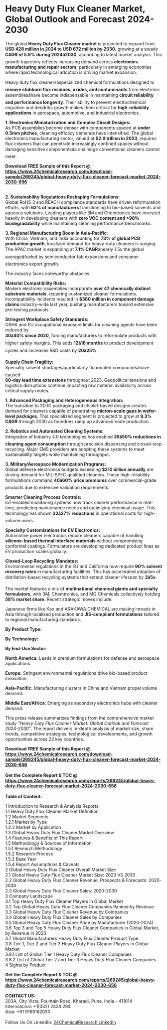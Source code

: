 <h1>Heavy Duty Flux Cleaner Market, Global Outlook and Forecast 2024-2030</h1><p>The global <strong>Heavy Duty Flux Cleaner market</strong> is projected to expand from <strong>USD 428 million in 2024 to USD 672 million by 2030</strong>, growing at a steady <strong>CAGR of 5.8% during 2024â2030</strong>, according to latest market analysis. This growth trajectory reflects increasing demand across <strong>electronics manufacturing and repair sectors</strong>, particularly in emerging economies where rapid technological adoption is driving market expansion.</p><p>Heavy duty flux cleanersâspecialized chemical formulations designed to <strong>remove stubborn flux residues, oxides, and contaminants</strong> from electronic assembliesâhave become indispensable in maintaining <strong>circuit reliability and performance longevity</strong>. Their ability to prevent electrochemical migration and dendritic growth makes them critical for <strong>high-reliability applications</strong> in aerospace, automotive, and industrial electronics.</p><p><strong>1. Electronics Miniaturization and Complex Circuit Designs:</strong><br>
As PCB assemblies become denser with components spaced at <strong>under 0.5mm pitches</strong>, cleaning efficacy demands have intensified. The global electronics manufacturing sector, valued at <strong>$2.9 trillion in 2023</strong>, requires flux cleaners that can penetrate increasingly confined spaces without damaging sensitive componentsâa challenge conventional cleaners cannot meet.</p><div><b>Download FREE Sample of this Report @ 
            <a href="https://www.24chemicalresearch.com/download-sample/269245/global-heavy-duty-flux-cleaner-forecast-market-2024-2030-656">
            https://www.24chemicalresearch.com/download-sample/269245/global-heavy-duty-flux-cleaner-forecast-market-2024-2030-656</a></b></div><br><p><strong>2. Sustainability Regulations Reshaping Formulations:</strong><br>
Global RoHS 3 and REACH compliance standards have driven reformulation efforts, with <strong>62% of manufacturers</strong> transitioning to bio-based solvents and aqueous solutions. Leading players like 3M and Chemtronics have invested heavily in developing cleaners with <strong>zero VOC content and &gt;98% biodegradability</strong> while maintaining cleaning performance benchmarks.</p><p><strong>3. Regional Manufacturing Boom in Asia-Pacific:</strong><br>
With China, Vietnam, and India accounting for <strong>73% of global PCB production growth</strong>, localized demand for heavy-duty cleaners is surging. The APAC market is expanding at <strong>7.1% CAGR</strong>ânearly 1.5x the global averageâfueled by semiconductor fab expansions and consumer electronics export growth.</p><p>The industry faces noteworthy obstacles:</p><p><strong>Material Compatibility Risks:</strong><br>
	Modern electronic assemblies incorporate <strong>over 47 chemically distinct substrate materials</strong>, requiring customized cleaner formulations. Incompatibility incidents resulted in <strong>$380 million in component damage claims</strong> industry-wide last year, pushing manufacturers toward extensive pre-testing protocols.</p><p><strong>Stringent Workplace Safety Standards:</strong><br>
	OSHA and EU occupational exposure limits for cleaning agents have been reduced by<br><strong>30â40% since 2020</strong>, forcing manufacturers to reformulate products with higher safety margins. This adds <strong>12â18 months</strong> to product development cycles and increases R&amp;D costs by <strong>20â25%</strong>.</p><p><strong>Supply Chain Fragility:</strong><br>
	Specialty solvent shortagesâparticularly fluorinated compoundsâhave caused<br><strong>60-day lead time extensions</strong> throughout 2023. Geopolitical tensions and logistics disruptions continue impacting raw material availability across critical supply routes.</p><p><strong>1. Advanced Packaging and Heterogeneous Integration:</strong><br>
The transition to 3D IC packaging and chiplet-based designs creates demand for cleaners capable of penetrating <strong>micron-scale gaps in wafer-level packages</strong>. This specialized segment is projected to grow at <strong>9.3% CAGR</strong> through 2030 as foundries ramp up advanced node production.</p><p><strong>2. Robotics and Automated Cleaning Systems:</strong><br>
Integration of Industry 4.0 technologies has enabled <strong>35â50% reductions in cleaning agent consumption</strong> through precision dispensing and closed-loop recycling. Major EMS providers are adopting these systems to meet sustainability targets while maintaining throughput.</p><p><strong>3. Military/Aerospace Modernization Programs:</strong><br>
Global defense electronics budgets exceeding <strong>$210 billion annually</strong> are driving demand for MIL-SPEC qualified cleaners. These high-reliability formulations command <strong>40â60% price premiums</strong> over commercial-grade products due to extensive validation requirements.</p><p><strong>Smarter Cleaning Process Controls:</strong><br>
	IoT-enabled monitoring systems now track cleaner performance in real-time, predicting maintenance needs and optimizing chemical usage. This technology has shown <strong>22â27% reductions</strong> in operational costs for high-volume users.</p><p><strong>Specialty Customizations for EV Electronics:</strong><br>
	Automotive power electronics require cleaners capable of handling <strong>silicone-based thermal interface materials</strong> without compromising conformal coatings. Formulators are developing dedicated product lines as EV production scales globally.</p><p><strong>Closed-Loop Recycling Mandates:</strong><br>
	Environmental regulations in the EU and California now require <strong>90% solvent recovery rates</strong> in manufacturing facilities. This has accelerated adoption of distillation-based recycling systems that extend cleaner lifespan by <strong>3â5x</strong>.</p><p>The market features a mix of <strong>multinational chemical giants and specialty formulators</strong>, with 3M, Chemtronics, and MG Chemicals collectively holding <strong>58% market share</strong>. Recent strategic moves include:</p><p>Japanese firms like Kao and ARAKAWA CHEMICAL are making inroads in Asia through localized production and <strong>JIS-compliant formulations</strong> tailored to regional manufacturing standards.</p><p><strong>By Product Type:</strong></p><p><strong>By Technology:</strong></p><p><strong>By End-Use Sector:</strong></p><p><strong>North America:</strong> Leads in premium formulations for defense and aerospace applications.</p><p><strong>Europe:</strong> Stringent environmental regulations drive bio-based product innovation.</p><p><strong>Asia-Pacific:</strong> Manufacturing clusters in China and Vietnam propel volume demand.</p><p><strong>Middle East/Africa:</strong> Emerging as secondary electronics hubs with cleaner demand.</p><p>This press release summarizes findings from the comprehensive market study <em>"Heavy Duty Flux Cleaner Market: Global Outlook and Forecast 2024-2030"</em>. The report delivers in-depth analysis of market size, share trends, competitive strategies, technological developments, and growth opportunities across 22 key countries.</p><div><b>Download FREE Sample of this Report @ 
            <a href="https://www.24chemicalresearch.com/download-sample/269245/global-heavy-duty-flux-cleaner-forecast-market-2024-2030-656">
            https://www.24chemicalresearch.com/download-sample/269245/global-heavy-duty-flux-cleaner-forecast-market-2024-2030-656</a></b></div><br><div><b>Get the Complete Report & TOC @ 
            <a href="https://www.24chemicalresearch.com/reports/269245/global-heavy-duty-flux-cleaner-forecast-market-2024-2030-656">
            https://www.24chemicalresearch.com/reports/269245/global-heavy-duty-flux-cleaner-forecast-market-2024-2030-656</a></b></div><br>
            <b>Table of Content:</b><p>1 Introduction to Research & Analysis Reports<br />
    1.1 Heavy Duty Flux Cleaner Market Definition<br />
    1.2 Market Segments<br />
        1.2.1 Market by Type<br />
        1.2.2 Market by Application<br />
    1.3 Global Heavy Duty Flux Cleaner Market Overview<br />
    1.4 Features & Benefits of This Report<br />
    1.5 Methodology & Sources of Information<br />
        1.5.1 Research Methodology<br />
        1.5.2 Research Process<br />
        1.5.3 Base Year<br />
        1.5.4 Report Assumptions & Caveats<br />
2 Global Heavy Duty Flux Cleaner Overall Market Size<br />
    2.1 Global Heavy Duty Flux Cleaner Market Size: 2023 VS 2030<br />
    2.2 Global Heavy Duty Flux Cleaner Revenue, Prospects & Forecasts: 2020-2030<br />
    2.3 Global Heavy Duty Flux Cleaner Sales: 2020-2030<br />
3 Company Landscape<br />
    3.1 Top Heavy Duty Flux Cleaner Players in Global Market<br />
    3.2 Top Global Heavy Duty Flux Cleaner Companies Ranked by Revenue<br />
    3.3 Global Heavy Duty Flux Cleaner Revenue by Companies<br />
    3.4 Global Heavy Duty Flux Cleaner Sales by Companies<br />
    3.5 Global Heavy Duty Flux Cleaner Price by Manufacturer (2020-2024)<br />
    3.6 Top 3 and Top 5 Heavy Duty Flux Cleaner Companies in Global Market, by Revenue in 2023<br />
    3.7 Global Manufacturers Heavy Duty Flux Cleaner Product Type<br />
    3.8 Tier 1, Tier 2 and Tier 3 Heavy Duty Flux Cleaner Players in Global Market<br />
        3.8.1 List of Global Tier 1 Heavy Duty Flux Cleaner Companies<br />
        3.8.2 List of Global Tier 2 and Tier 3 Heavy Duty Flux Cleaner Companies<br />
4 Sights by Product</p><div><b>Get the Complete Report & TOC @ 
            <a href="https://www.24chemicalresearch.com/reports/269245/global-heavy-duty-flux-cleaner-forecast-market-2024-2030-656">
            https://www.24chemicalresearch.com/reports/269245/global-heavy-duty-flux-cleaner-forecast-market-2024-2030-656</a></b></div><br><b>CONTACT US:</b><br>
            203A, City Vista, Fountain Road, Kharadi, Pune, India - 411014<br>
            International: +1(332) 2424 294<br>
            Asia: +91 9169162030 <br><br>
            Follow Us On LinkedIn: <a href="https://www.linkedin.com/company/24chemicalresearch/">24ChemicalResearch LinkedIn</a>